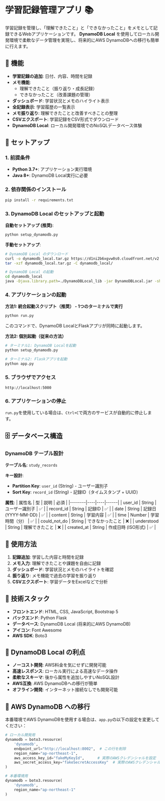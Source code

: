# 学習記録管理アプリ 📚

学習記録を管理し、「理解できたこと」と「できなかったこと」をメモとして記録できるWebアプリケーションです。
**DynamoDB Local** を使用してローカル開発環境で柔軟なデータ管理を実現し、将来的にAWS DynamoDBへの移行も簡単に行えます。

## 🎯 機能

- **学習記録の追加**: 日付、内容、時間を記録
- **メモ機能**: 
  - 理解できたこと（振り返り・成長記録）
  - できなかったこと（改善課題の管理）
- **ダッシュボード**: 学習状況とメモのハイライト表示
- **全記録表示**: 学習履歴の一覧表示
- **メモ振り返り**: 理解できたことと改善すべきことの整理
- **CSVエクスポート**: 学習記録をCSV形式でダウンロード
- **DynamoDB Local**: ローカル開発環境でのNoSQLデータベース体験

## 🚀 セットアップ

### 1. 前提条件

- **Python 3.7+**: アプリケーション実行環境
- **Java 8+**: DynamoDB Local実行に必要

### 2. 依存関係のインストール

```bash
pip install -r requirements.txt
```

### 3. DynamoDB Local のセットアップと起動

**自動セットアップ (推奨)**:
```bash
python setup_dynamodb.py
```

**手動セットアップ**:
```bash
# DynamoDB Local のダウンロード
curl -o dynamodb_local.tar.gz https://d1ni2b6xgvw0s0.cloudfront.net/v2.x/dynamodb_local_latest.tar.gz
tar -xzf dynamodb_local.tar.gz -C dynamodb_local/

# DynamoDB Local の起動
cd dynamodb_local
java -Djava.library.path=./DynamoDBLocal_lib -jar DynamoDBLocal.jar -sharedDb -port 8002
```

### 4. アプリケーションの起動

**方法1: 統合起動スクリプト（推奨） - 1つのターミナルで実行**
```bash
python run.py
```
このコマンドで、DynamoDB LocalとFlaskアプリが同時に起動します。

**方法2: 個別起動（従来の方法）**
```bash
# ターミナル1: DynamoDB Localを起動
python setup_dynamodb.py

# ターミナル2: Flaskアプリを起動
python app.py
```

### 5. ブラウザでアクセス

```
http://localhost:5000
```

### 6. アプリケーションの停止

`run.py`を使用している場合は、`Ctrl+C`で両方のサービスが自動的に停止します。

## 🗄️ データベース構造

### DynamoDB テーブル設計

**テーブル名**: `study_records`

**キー設計**:
- **Partition Key**: `user_id` (String) - ユーザー識別子
- **Sort Key**: `record_id` (String) - 記録ID（タイムスタンプ + UUID）

**属性**:
| 属性名 | 型 | 説明 | 必須 |
|--------|----|----|------|
| user_id | String | ユーザー識別子 | ✅ |
| record_id | String | 記録ID | ✅ |
| date | String | 記録日 (YYYY-MM-DD) | ✅ |
| content | String | 学習内容 | ✅ |
| time | Number | 学習時間（分） | ✅ |
| could_not_do | String | できなかったこと | ❌ |
| understood | String | 理解できたこと | ❌ |
| created_at | String | 作成日時 (ISO形式) | ✅ |

## 📱 使用方法

1. **記録追加**: 学習した内容と時間を記録
2. **メモ入力**: 理解できたことや課題を自由に記録
3. **ダッシュボード**: 学習状況とメモのハイライトを確認
4. **振り返り**: メモ機能で過去の学習を振り返り
5. **CSVエクスポート**: 学習データをExcelなどで分析

## 🔧 技術スタック

- **フロントエンド**: HTML, CSS, JavaScript, Bootstrap 5
- **バックエンド**: Python Flask
- **データベース**: DynamoDB Local (将来的にAWS DynamoDB)
- **アイコン**: Font Awesome
- **AWS SDK**: Boto3

## 🌟 DynamoDB Local の利点

- **ノーコスト開発**: AWS料金を気にせずに開発可能
- **高速レスポンス**: ローカル実行による高速なデータ操作
- **柔軟なスキーマ**: 後から属性を追加しやすいNoSQL設計
- **AWS互換**: AWS DynamoDBへの移行が簡単
- **オフライン開発**: インターネット接続なしでも開発可能

## 🔄 AWS DynamoDB への移行

本番環境でAWS DynamoDBを使用する場合は、`app.py`の以下の設定を変更してください：

```python
# ローカル開発用
dynamodb = boto3.resource(
    'dynamodb',
    endpoint_url="http://localhost:8002",  # この行を削除
    region_name="ap-northeast-1",
    aws_access_key_id="fakeMyKeyId",      # 実際のAWSクレデンシャルを設定
    aws_secret_access_key="fakeSecretAccessKey"  # 実際のAWSクレデンシャルを設定
)

# 本番環境用
dynamodb = boto3.resource(
    'dynamodb',
    region_name="ap-northeast-1"
)
```
